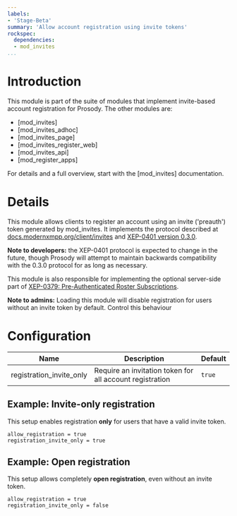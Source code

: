 ```yaml
---
labels:
- 'Stage-Beta'
summary: 'Allow account registration using invite tokens'
rockspec:
  dependencies:
  - mod_invites
...
```


Introduction
============

This module is part of the suite of modules that implement invite-based
account registration for Prosody. The other modules are:

- [mod_invites]
- [mod_invites_adhoc]
- [mod_invites_page]
- [mod_invites_register_web]
- [mod_invites_api]
- [mod_register_apps]

For details and a full overview, start with the [mod_invites] documentation.

Details
=======

This module allows clients to register an account using an invite ('preauth')
token generated by mod_invites. It implements the protocol described at
[docs.modernxmpp.org/client/invites](https://docs.modernxmpp.org/client/invites)
and [XEP-0401 version 0.3.0](https://xmpp.org/extensions/attic/xep-0401-0.3.0.html).

**Note to developers:** the XEP-0401 protocol is expected to change in the future,
though Prosody will attempt to maintain backwards compatibility with the 0.3.0 protocol
for as long as necessary.

This module is also responsible for implementing the optional server-side part
of [XEP-0379: Pre-Authenticated Roster Subscriptions](https://xmpp.org/extensions/xep-0379.html).

**Note to admins:** Loading this module will disable registration for users
without an invite token by default. Control this behaviour 

# Configuration

| Name                     | Description                                              | Default |
|--------------------------|----------------------------------------------------------|---------|
| registration_invite_only | Require an invitation token for all account registration | `true`  |

## Example: Invite-only registration

This setup enables registration **only** for users that have a valid
invite token.

``` {.lua}
allow_registration = true
registration_invite_only = true
```

## Example: Open registration

This setup allows completely **open registration**, even without
an invite token.

``` {.lua}
allow_registration = true
registration_invite_only = false
```
